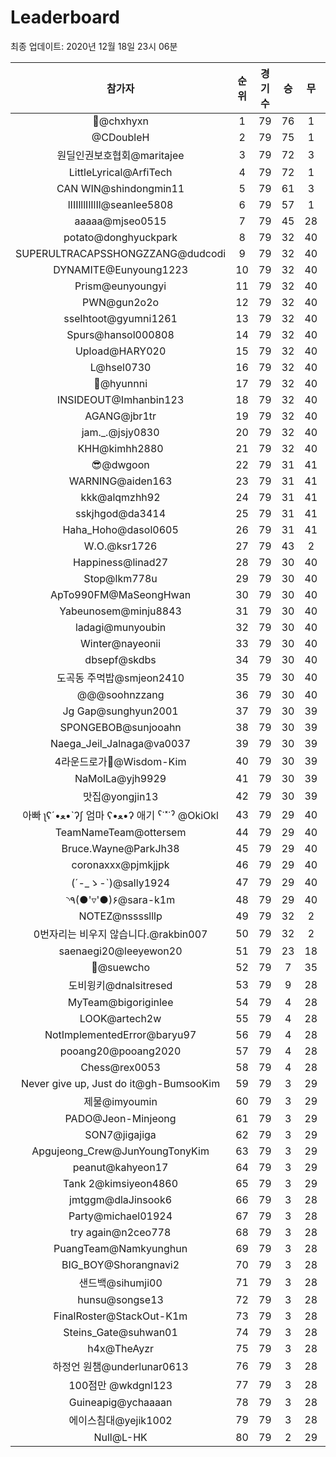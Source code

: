 # Leaderboard
최종 업데이트: 2020년 12월 18일 23시 06분




| 참가자 | 순위 | 경기수 | 승 | 무 | 패 | 승점 |
|:---:|:---:|:---:|:---:|:---:|:---:|:---:|
| 👑@chxhyxn | 1 | 79 | 76 | 1 | 2 | 229 |
| @CDoubleH | 2 | 79 | 75 | 1 | 3 | 226 |
| 원딜인권보호협회@maritajee | 3 | 79 | 72 | 3 | 4 | 219 |
| LittleLyrical@ArfiTech | 4 | 79 | 72 | 1 | 6 | 217 |
| CAN WIN@shindongmin11 | 5 | 79 | 61 | 3 | 15 | 186 |
| lIIIlllIlIlIl@seanlee5808 | 6 | 79 | 57 | 1 | 21 | 172 |
| aaaaa@mjseo0515 | 7 | 79 | 45 | 28 | 6 | 163 |
| potato@donghyuckpark | 8 | 79 | 32 | 40 | 7 | 136 |
| SUPERULTRACAPSSHONGZZANG@dudcodi | 9 | 79 | 32 | 40 | 7 | 136 |
| DYNAMITE@Eunyoung1223 | 10 | 79 | 32 | 40 | 7 | 136 |
| Prism@eunyoungyi | 11 | 79 | 32 | 40 | 7 | 136 |
| PWN@gun2o2o | 12 | 79 | 32 | 40 | 7 | 136 |
| sselhtoot@gyumni1261 | 13 | 79 | 32 | 40 | 7 | 136 |
| Spurs@hansol000808 | 14 | 79 | 32 | 40 | 7 | 136 |
| Upload@HARY020 | 15 | 79 | 32 | 40 | 7 | 136 |
| L@hsel0730 | 16 | 79 | 32 | 40 | 7 | 136 |
| 🐻@hyunnni | 17 | 79 | 32 | 40 | 7 | 136 |
| INSIDEOUT@Imhanbin123 | 18 | 79 | 32 | 40 | 7 | 136 |
| AGANG@jbr1tr | 19 | 79 | 32 | 40 | 7 | 136 |
| jam._.@jsjy0830 | 20 | 79 | 32 | 40 | 7 | 136 |
| KHH@kimhh2880 | 21 | 79 | 32 | 40 | 7 | 136 |
| 😎@dwgoon | 22 | 79 | 31 | 41 | 7 | 134 |
| WARNING@aiden163 | 23 | 79 | 31 | 41 | 7 | 134 |
| kkk@alqmzhh92 | 24 | 79 | 31 | 41 | 7 | 134 |
| sskjhgod@da3414 | 25 | 79 | 31 | 41 | 7 | 134 |
| Haha_Hoho@dasol0605 | 26 | 79 | 31 | 41 | 7 | 134 |
| W.O.@ksr1726 | 27 | 79 | 43 | 2 | 34 | 131 |
| Happiness@linad27 | 28 | 79 | 30 | 40 | 9 | 130 |
| Stop@lkm778u | 29 | 79 | 30 | 40 | 9 | 130 |
| ApTo990FM@MaSeongHwan | 30 | 79 | 30 | 40 | 9 | 130 |
| Yabeunosem@minju8843 | 31 | 79 | 30 | 40 | 9 | 130 |
| ladagi@munyoubin | 32 | 79 | 30 | 40 | 9 | 130 |
| Winter@nayeonii | 33 | 79 | 30 | 40 | 9 | 130 |
| dbsepf@skdbs | 34 | 79 | 30 | 40 | 9 | 130 |
| 도곡동 주먹밥@smjeon2410 | 35 | 79 | 30 | 40 | 9 | 130 |
| @@@soohnzzang | 36 | 79 | 30 | 40 | 9 | 130 |
| Jg Gap@sunghyun2001 | 37 | 79 | 30 | 39 | 10 | 129 |
| SPONGEBOB@sunjooahn | 38 | 79 | 30 | 39 | 10 | 129 |
| Naega_Jeil_Jalnaga@va0037 | 39 | 79 | 30 | 39 | 10 | 129 |
| 4라운드로가🤦‍@Wisdom-Kim | 40 | 79 | 30 | 39 | 10 | 129 |
| NaMolLa@yjh9929 | 41 | 79 | 30 | 39 | 10 | 129 |
| 맛집@yongjin13 | 42 | 79 | 30 | 39 | 10 | 129 |
|  아빠  ʅʕ´•ﻌ•`ʔʃ  엄마 ʕ•ﻌ•ʔ 애기 ˁ˙˟˙ˀ @OkiOkl | 43 | 79 | 29 | 40 | 10 | 127 |
| TeamNameTeam@ottersem | 44 | 79 | 29 | 40 | 10 | 127 |
| Bruce.Wayne@ParkJh38 | 45 | 79 | 29 | 40 | 10 | 127 |
| coronaxxx@pjmkjjpk | 46 | 79 | 29 | 40 | 10 | 127 |
| (´-_ゝ-`)@sally1924 | 47 | 79 | 29 | 40 | 10 | 127 |
| ◝٩(●'▿'●)۶@sara-k1m | 48 | 79 | 29 | 40 | 10 | 127 |
| NOTEZ@nsssslllp | 49 | 79 | 32 | 2 | 45 | 98 |
| 0번자리는 비우지 않습니다.@rakbin007 | 50 | 79 | 32 | 2 | 45 | 98 |
| saenaegi20@leeyewon20 | 51 | 79 | 23 | 18 | 38 | 87 |
| 👏@suewcho | 52 | 79 | 7 | 35 | 37 | 56 |
| 도비윙키@dnalsitresed | 53 | 79 | 9 | 28 | 42 | 55 |
| MyTeam@bigoriginlee | 54 | 79 | 4 | 28 | 47 | 40 |
| LOOK@artech2w | 55 | 79 | 4 | 28 | 47 | 40 |
| NotImplementedError@baryu97 | 56 | 79 | 4 | 28 | 47 | 40 |
| pooang20@pooang2020 | 57 | 79 | 4 | 28 | 47 | 40 |
| Chess@rex0053 | 58 | 79 | 4 | 28 | 47 | 40 |
| Never give up, Just do it@gh-BumsooKim | 59 | 79 | 3 | 29 | 47 | 38 |
| 제물@imyoumin | 60 | 79 | 3 | 29 | 47 | 38 |
| PADO@Jeon-Minjeong | 61 | 79 | 3 | 29 | 47 | 38 |
| SON7@jigajiga | 62 | 79 | 3 | 29 | 47 | 38 |
| Apgujeong_Crew@JunYoungTonyKim | 63 | 79 | 3 | 29 | 47 | 38 |
| peanut@kahyeon17 | 64 | 79 | 3 | 29 | 47 | 38 |
| Tank 2@kimsiyeon4860 | 65 | 79 | 3 | 29 | 47 | 38 |
| jmtggm@dlaJinsook6 | 66 | 79 | 3 | 28 | 48 | 37 |
| Party@michael01924 | 67 | 79 | 3 | 28 | 48 | 37 |
| try again@n2ceo778 | 68 | 79 | 3 | 28 | 48 | 37 |
| PuangTeam@Namkyunghun | 69 | 79 | 3 | 28 | 48 | 37 |
| BIG_BOY@Shorangnavi2 | 70 | 79 | 3 | 28 | 48 | 37 |
| 샌드백@sihumji00 | 71 | 79 | 3 | 28 | 48 | 37 |
| hunsu@songse13 | 72 | 79 | 3 | 28 | 48 | 37 |
| FinalRoster@StackOut-K1m | 73 | 79 | 3 | 28 | 48 | 37 |
| Steins_Gate@suhwan01 | 74 | 79 | 3 | 28 | 48 | 37 |
| h4x@TheAyzr | 75 | 79 | 3 | 28 | 48 | 37 |
| 하정언 원챔@underlunar0613 | 76 | 79 | 3 | 28 | 48 | 37 |
| 100점만 @wkdgnl123 | 77 | 79 | 3 | 28 | 48 | 37 |
| Guineapig@ychaaaan | 78 | 79 | 3 | 28 | 48 | 37 |
| 에이스침대@yejik1002 | 79 | 79 | 3 | 28 | 48 | 37 |
| Null@L-HK | 80 | 79 | 2 | 29 | 48 | 35 |